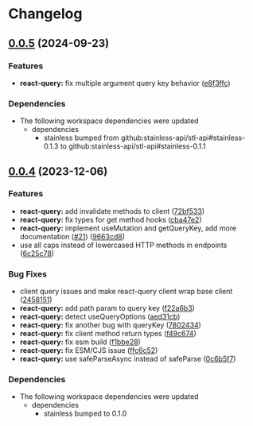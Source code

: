 # Changelog

## [0.0.5](https://github.com/stainless-api/stl-api/compare/react-query-v0.0.4...react-query-v0.0.5) (2024-09-23)


### Features

* **react-query:** fix multiple argument query key behavior ([e8f3ffc](https://github.com/stainless-api/stl-api/commit/e8f3ffc9a60fc6edf3344a39b7341717e9fc5dbe))


### Dependencies

* The following workspace dependencies were updated
  * dependencies
    * stainless bumped from github:stainless-api/stl-api#stainless-0.1.3 to github:stainless-api/stl-api#stainless-0.1.1

## [0.0.4](https://github.com/stainless-api/stl-api/compare/react-query-v0.0.3...react-query-v0.0.4) (2023-12-06)

### Features

- **react-query:** add invalidate methods to client ([72bf533](https://github.com/stainless-api/stl-api/commit/72bf53387d7d14e2325af41569c5ca1cb2d2fce0))
- **react-query:** fix types for get method hooks ([cba47e2](https://github.com/stainless-api/stl-api/commit/cba47e2ec4a8f04cda4083617b9e9e786e9435bc))
- **react-query:** implement useMutation and getQueryKey, add more documentation ([#21](https://github.com/stainless-api/stl-api/issues/21)) ([9663cd8](https://github.com/stainless-api/stl-api/commit/9663cd83e65793ad2dad9c97bd278d2123ec415e))
- use all caps instead of lowercased HTTP methods in endpoints ([6c25c78](https://github.com/stainless-api/stl-api/commit/6c25c78e54dd4e0b3008bed22ef235e441d56dca))

### Bug Fixes

- client query issues and make react-query client wrap base client ([2458151](https://github.com/stainless-api/stl-api/commit/24581512a42101128bb0435768f6232bf617a192))
- **react-query:** add path param to query key ([f22a6b3](https://github.com/stainless-api/stl-api/commit/f22a6b3e8b4fd26ade94602da14956d4e480f60f))
- **react-query:** detect useQueryOptions ([aed31cb](https://github.com/stainless-api/stl-api/commit/aed31cbb709cb5659e9c279b9a0a881ad1e6e3b5))
- **react-query:** fix another bug with queryKey ([7802434](https://github.com/stainless-api/stl-api/commit/7802434106838686cc98ba2bfeadd07c6971c171))
- **react-query:** fix client method return types ([f49c674](https://github.com/stainless-api/stl-api/commit/f49c6746d9dad3f96c20952b7acf5cbfe59a6fd3))
- **react-query:** fix esm build ([f1bbe28](https://github.com/stainless-api/stl-api/commit/f1bbe288145d9ed713cd4abe1a2e2d2c5a74b763))
- **react-query:** fix ESM/CJS issue ([ffc6c52](https://github.com/stainless-api/stl-api/commit/ffc6c526f017e892100a7de4370af2134d83d514))
- **react-query:** use safeParseAsync instead of safeParse ([0c6b5f7](https://github.com/stainless-api/stl-api/commit/0c6b5f7b3cca92fd52b2f97a736322a24196edea))

### Dependencies

- The following workspace dependencies were updated
  - dependencies
    - stainless bumped to 0.1.0
